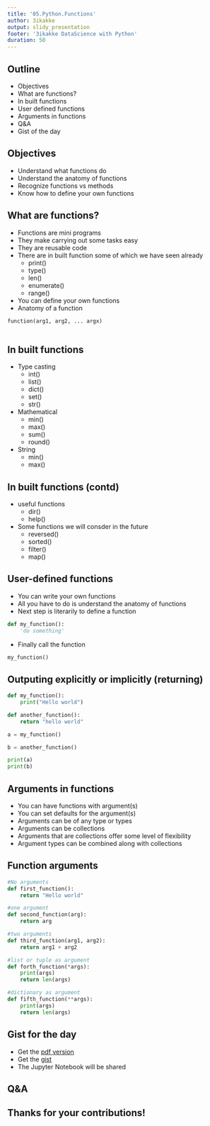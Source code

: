 ```yaml
---
title: '05.Python.Functions'  
author: 3ikakke  
output: slidy_presentation 
footer: '3ikakke DataScience with Python'  
duration: 50  
---
```


## Outline  
- Objectives  
- What are functions?  
- In built functions   
- User defined functions  
- Arguments in functions  
- Q&A  
- Gist of the day  

## Objectives  
- Understand what functions do  
- Understand the anatomy of functions  
- Recognize functions vs methods  
- Know how to define your own functions  

## What are functions?  
- Functions are mini programs  
- They make carrying out some tasks easy  
- They are reusable code  
- There are in built function some of which we have seen already  
	+ print()  
	+ type()  
	+ len()  
	+ enumerate()  
	+ range()  
- You can define your own functions  
- Anatomy of a function 
```python 
function(arg1, arg2, ... argx)
	
```

## In built functions  
- Type casting  
	+ int()  
	+ list()  
	+ dict()  
	+ set()  
	+ str()  
- Mathematical  
	+ min()  
	+ max()  
	+ sum()  
	+ round()  
- String  
	+ min()  
	+ max()  

## In built functions (contd)  
- useful functions  
	+ dir()  
	+ help()  
- Some functions we will consder in the future  
	+ reversed()  
	+ sorted()  
	+ filter()  
	+ map()  

## User-defined functions  
- You can write your own functions  
- All you have to do is understand the anatomy of functions  
- Next step is literarily to define a function  
```python
def my_function():
	'do something' 
```
- Finally call the function  
```python
my_function()  
```  

## Outputing explicitly or implicitly (returning)  
```python
def my_function():
	print("Hello world")

def another_function():
	return "hello world" 

a = my_function()

b = another_function()

print(a) 
print(b) 

```

## Arguments in functions  
- You can have functions with argument(s)  
- You can set defaults for the argument(s)    
- Arguments can be of any type or types 
- Arguments can be collections 
- Arguments that are collections offer some level of flexibility  
- Argument types can be combined along with collections  

## Function arguments  
```python
#No arguments 
def first_function():
	return "Hello world"  

#one argument 
def second_function(arg):
	return arg 

#two arguments
def third_function(arg1, arg2):
	return arg1 + arg2 

#list or tuple as argument
def forth_function(*args):
	print(args)
	return len(args)

#dictionary as argument
def fifth_function(**args):
	print(args)
	return len(args)
```

## Gist for the day  
- Get the [pdf version](./05.Python.Functions.pdf)  
- Get the [gist](https://gist.github.com/djynnius/8459b9e9bbe52b4180f722ec5c088e3b)  
- The Jupyter Notebook will be shared   

## Q&A  

## Thanks for your contributions!  


